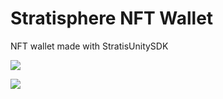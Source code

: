 # Stratisphere NFT Wallet



NFT wallet made with StratisUnitySDK



![](https://raw.githubusercontent.com/stratisproject/StratisphereWallet/main/Img/1.PNG)





![](https://raw.githubusercontent.com/stratisproject/StratisphereWallet/main/Img/2.PNG)
